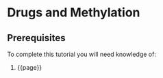 # Drugs and Methylation

## Prerequisites
  To complete this tutorial you will need knowledge of:
  1. {{page}}
